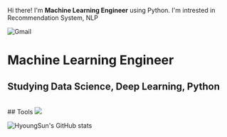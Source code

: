 
Hi there! I'm <b>Machine Learning Engineer</b> using Python.
I'm intrested in Recommendation System, NLP

<img alt='Gmail' src="https://img.shields.io/badge/-chlgudtjs9568%40gmail.com-orange">

<!--
**HyoungSunChoi/HyoungSunChoi** is a ✨ _special_ ✨ repository because its `README.md` (this file) appears on your GitHub profile.

Here are some ideas to get you started:

- 🔭 I’m currently working on Python, Data Science, Deep Learning
- 🌱 I’m currently learning ...
- 👯 I’m looking to collaborate on ...
- 🤔 I’m looking for help with ...
- 💬 Ask me about ...
- 📫 How to reach me: ...
- 😄 Pronouns: ...
- ⚡ Fun fact: ...
-->


# Machine Learning Engineer

## Studying Data Science, Deep Learning, Python

<br>
## Tools
<img src="https://img.shields.io/badge/Python-3766AB?style=flat-square&logo=Python&logoColor=white"/></a>


![HyoungSun's GitHub stats](https://github-readme-stats.vercel.app/api?username=HyoungSunChoi&show_icons=true&theme=radical)
